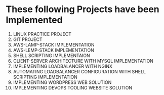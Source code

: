 # These following Projects have been Implemented

1. LINUX PRACTICE PROJECT
2. GIT PROJECT
3. AWS-LAMP-STACK IMPLEMENTATION
4. AWS-LEMP-STACK IMPLEMENTATION
5. SHELL SCRIPTING IMPLEMENTAION
6. CLIENT-SERVER ARCHITECTURE WITH MYSQL IMPLEMENTATION
7. IMPLEMENTING LOADBALANCER WITH NGINX 
8. AUTOMATING LOADBALANCER CONFIGURATION WITH SHELL SCRIPTING IMPLEMENTATION
9. IMPLEMENTING WORDPRESS WEB SOLUTION 
10. IMPLEMENTING DEVOPS TOOLING WEBSITE SOLUTION